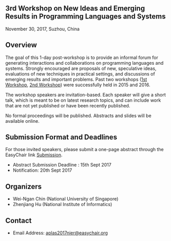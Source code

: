 ## 3rd Workshop on New Ideas and Emerging Results in Programming Languages and Systems

<p class="header">November 30, 2017, Suzhou, China</p>

## Overview

The goal of this 1-day post-workshop is to provide an informal forum for generating interactions and collaborations on programming languages and systems. Strongly encouraged are proposals of new, speculative ideas, evaluations of new techniques in practical settings, and discussions of emerging results and important problems. Past two  workshops ([1st Workshop](http://pl.postech.ac.kr/aplas2015/nier), [2nd Workshop](http://loris-5.d2.comp.nus.edu.sg/aplas16-workshop/))
were successfully held in 2015 and 2016.

The workshop speakers are invitation-based. Each speaker will give a short talk, which is meant to be on latest research topics, and can include work that are not yet published or have been recently published.

No formal proceedings will be published. Abstracts and slides will be available online.

## Submission Format and Deadlines

For those invited speakers, please submit a one-page abstract through the EasyChair link [Submission](https://easychair.org/conferences/?conf=aplas2017nier).

- Abstract Submission Deadline	: 15th Sept 2017
- Notification: 20th Sept 2017


## Organizers

- Wei-Ngan Chin (National University of Singapore)
- Zhenjiang Hu (National Institute of Informatics)

## Contact

- Email Address: aplas2017nier@easychair.org
